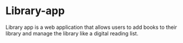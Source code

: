 # Library-app
Library app is a web application that allows users to add books to their library and manage the library like a digital reading list.